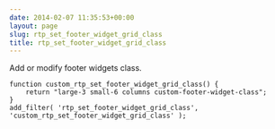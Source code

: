 ```yaml
---
date: 2014-02-07 11:35:53+00:00
layout: page
slug: rtp_set_footer_widget_grid_class
title: rtp_set_footer_widget_grid_class
---
```


Add or modify footer widgets class.

    
    function custom_rtp_set_footer_widget_grid_class() {
        return "large-3 small-6 columns custom-footer-widget-class";
    }
    add_filter( 'rtp_set_footer_widget_grid_class', 'custom_rtp_set_footer_widget_grid_class' );
